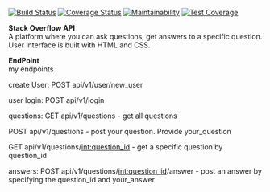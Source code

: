 [![Build Status](https://travis-ci.org/songoi/stackOverflowLite.svg?branch=api-v1)](https://travis-ci.org/songoi/stackOverflowLite) [![Coverage Status](https://coveralls.io/repos/github/songoi/stackOverflowLite/badge.svg?branch=api-v1)](https://coveralls.io/github/songoi/stackOverflowLite?branch=api-v1)    [![Maintainability](https://api.codeclimate.com/v1/badges/a99a88d28ad37a79dbf6/maintainability)](https://codeclimate.com/github/codeclimate/codeclimate/maintainability)    [![Test Coverage](https://api.codeclimate.com/v1/badges/d1f032c3c8a41327871c/test_coverage)](https://codeclimate.com/github/songoi/stackOverflowLite/test_coverage)

**Stack Overflow API**  
A platform where you can ask questions, get answers to a specific question.
User interface is built with HTML and CSS.

**EndPoint**  
my endpoints

create User:
POST	api/v1/user/new_user

user login:
POST	api/v1/login

questions:
GET	api/v1/questions
	- get all questions

POST	api/v1/questions
	- post your question. Provide your_question


GET	api/v1/questions/<int:question_id>
	- get a specific question by question_id


answers:
POST	api/v1/questions/<int:question_id>/answer
	- post an answer by specifying the question_id and your_answer








